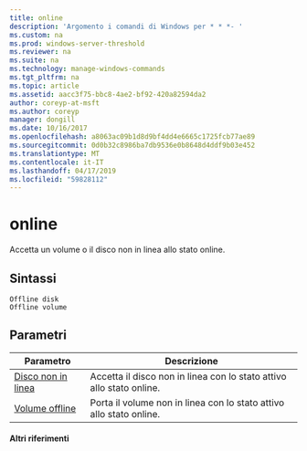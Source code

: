 ```yaml
---
title: online
description: 'Argomento i comandi di Windows per * * *- '
ms.custom: na
ms.prod: windows-server-threshold
ms.reviewer: na
ms.suite: na
ms.technology: manage-windows-commands
ms.tgt_pltfrm: na
ms.topic: article
ms.assetid: aacc3f75-bbc8-4ae2-bf92-420a82594da2
author: coreyp-at-msft
ms.author: coreyp
manager: dongill
ms.date: 10/16/2017
ms.openlocfilehash: a8063ac09b1d8d9bf4dd4e6665c1725fcb77ae89
ms.sourcegitcommit: 0d0b32c8986ba7db9536e0b8648d4ddf9b03e452
ms.translationtype: MT
ms.contentlocale: it-IT
ms.lasthandoff: 04/17/2019
ms.locfileid: "59828112"
---
```

# <a name="online"></a>online



Accetta un volume o il disco non in linea allo stato online.

## <a name="syntax"></a>Sintassi

```
Offline disk
Offline volume
```

## <a name="parameters"></a>Parametri

|Parametro|Descrizione|
|---------|-----------|
|[Disco non in linea](offline-disk.md)|Accetta il disco non in linea con lo stato attivo allo stato online.|
|[Volume offline](offline-volume.md)|Porta il volume non in linea con lo stato attivo allo stato online.|

#### <a name="additional-references"></a>Altri riferimenti

